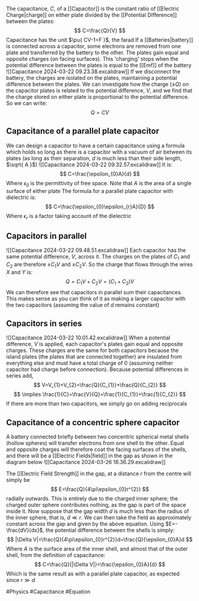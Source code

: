 The capacitance, $C$, of a [[Capacitor]] is the constant ratio of [[Electric Charge|charge]] on either plate divided by the [[Potential Difference]] between the plates:
$$
C=\frac{Q}{V}
$$
Capacitance has the unit $\pu{ CV-1=F }$, the farad
If a [[Batteries|battery]] is connected across a capacitor, some electrons are removed from one plate and transferred by the battery to the other. The plates gain equal and opposite charges (on facing surfaces). This 'charging' stops when the potential difference between the plates is equal to the [[Emf]] of the battery
![[Capacitance 2024-03-22 09.23.38.excalidraw]]
If we disconnect the battery, the charges are isolated on the plates, maintaining a potential difference between the plates. We can investigate how the charge ($\pm Q$) on the capacitor plates is related to the potential difference, $V$, and we find that the charge stored on either plate is proportional to the potential difference. So we can write:
$$
Q=CV
$$
## Capacitance of a parallel plate capacitor
We can design a capacitor to have a certain capacitance using a formula which holds so long as there is a capacitor with a vacuum of air between its plates (as long as their separation, $d$ is much less than their side length, $\sqrt{ A }$)
![[Capacitance 2024-03-22 09.32.57.excalidraw]]
It is:
$$
C=\frac{\epsilon_{0}A}{d}
$$
Where $\epsilon_{0}$ is the permittivity of free space. Note that $A$ is the area of a single surface of either plate
The formula for a parallel plate capacitor with dielectric is:
$$
C=\frac{\epsilon_{0}\epsilon_{r}A}{D}
$$
Where $\epsilon_{r}$ is a factor taking account of the dielectric
## Capacitors in parallel
![[Capacitance 2024-03-22 09.48.51.excalidraw]]
Each capacitor has the same potential difference, $V$, across it. The charges on the plates of $C_{1}$ and $C_{2}$ are therefore $\pm C_{1}V$ and $\pm C_{2}V$. So the charge that flows through the wires $X$ and $Y$ is:
$$
Q=C_{1}V+C_{2}V=(C_{1}+C_{2})V
$$
We can therefore see that capacitors in parallel sum their capacitances. This makes sense as you can think of it as making a larger capacitor with the two capacitors (assuming the value of $d$ remains constant)
## Capacitors in series
![[Capacitance 2024-03-22 10.01.42.excalidraw]]
When a potential difference, $V$ is applied, each capacitor's plates gain equal and opposite charges. These charges are the same for both capacitors because the island plates (the plates that are connected together) are insulated from everything else and must have a total charge of 0 (assuming neither capacitor had charge before connection). Because potential differences in series add, 
$$
V=V_{1}+V_{2}=\frac{Q}{C_{1}}+\frac{Q}{C_{2}}
$$
$$
\implies \frac{1}{C}=\frac{V}{Q}=\frac{1}{C_{1}}+\frac{1}{C_{2}}
$$
If there are more than two capacitors, we simply go on adding reciprocals
## Capacitance of a concentric sphere capacitor
A battery connected briefly between two concentric spherical metal shells (hollow spheres) will transfer electrons from one shell to the other. Equal and opposite charges will therefore coat the facing surfaces of the shells, and there will be a [[Electric Fields|field]] in the gap as shown in the diagram below
![[Capacitance 2024-03-26 18.36.29.excalidraw]]

The [[Electric Field Strength]]  in the gap, at a distance $r$ from the centre will simply be
$$
E=\frac{Q}{4\pi\epsilon_{0}r^{2}}
$$
radially outwards. This is entirely due to the charged inner sphere; the charged outer sphere contributes nothing, as the gap is part of the space inside it. Now suppose that the gap width $d$ is much less than the radius of the inner sphere, that is, $d\ll r$. We can then take the field as approximately constant across the gap and given by the above equation. Using $E=-\frac{dV}{dx}$, the potential difference between the shells is simply:
$$
|\Delta V|=\frac{Q}{4\pi\epsilon_{0}r^{2}}d=\frac{Q}{\epsilon_{0}A}d
$$
Where $A$ is the surface area of the inner shell, and almost that of the outer shell, from the definition of capacitance:
$$
C=\frac{Q}{|\Delta V|}=\frac{\epsilon_{0}A}{d}
$$
Which is the same result as with a parallel plate capacitor, as expected since $r\gg d$

#Physics #Capacitance #Equation
